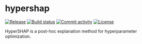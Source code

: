 # hypershap

[![Release](https://img.shields.io/github/v/release/mwever/hypershap)](https://img.shields.io/github/v/release/mwever/hypershap)
[![Build status](https://img.shields.io/github/actions/workflow/status/mwever/hypershap/main.yml?branch=main)](https://github.com/mwever/hypershap/actions/workflows/main.yml?query=branch%3Amain)
[![Commit activity](https://img.shields.io/github/commit-activity/m/mwever/hypershap)](https://img.shields.io/github/commit-activity/m/mwever/hypershap)
[![License](https://img.shields.io/github/license/mwever/hypershap)](https://img.shields.io/github/license/mwever/hypershap)

HyperSHAP is a post-hoc explanation method for hyperparameter optimization.
